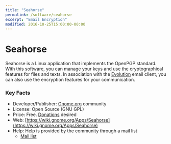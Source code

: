 ```yaml
---
title: "Seahorse"
permalink: /software/seahorse
excerpt: "Email Encryption"
modified: 2016-10-25T15:00:00-00:00
---
```


# Seahorse
Seahorse is a Linux application that implements the OpenPGP standard. With this software, you can manage your keys and use the cryptographical features for files and texts. In association with the [Evolution](https://wiki.gnome.org/Apps/Evolution) email client, you can also use the encryption features for your communication.

### Key Facts

* Developer/Publisher: [Gnome.org](https://www.gnome.org/) community
* License: Open Source (GNU GPL)
* Price: Free. [Donations](https://www.gnome.org/friends/) desired
* Web: [https://wiki.gnome.org/Apps/Seahorse](https://wiki.gnome.org/Apps/Seahorse)
* Help: Help is provided by the community through a mail list
	* [Mail list](https://mail.gnome.org/mailman/listinfo/seahorse-list)